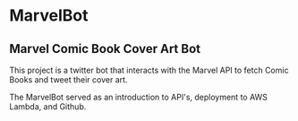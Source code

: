 # MarvelBot
## Marvel Comic Book Cover Art Bot

This project is a twitter bot that interacts with the Marvel API to fetch Comic Books and tweet their cover art.

The MarvelBot served as an introduction to API's, deployment to AWS Lambda, and Github.
